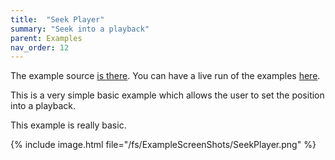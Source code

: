 ```yaml
---
title:  "Seek Player"
summary: "Seek into a playback"
parent: Examples
nav_order: 12
---
```


The example source [is there](https://github.com/canardoux/flutter_sound/blob/master/example/lib/seek/seek.dart). You can have a live run of the examples [here](/tau/fs/live/index.html).

This is a very simple basic example which allows the user to set the position into a playback.

This example is really basic.

{% include image.html file="/fs/ExampleScreenShots/SeekPlayer.png" %}